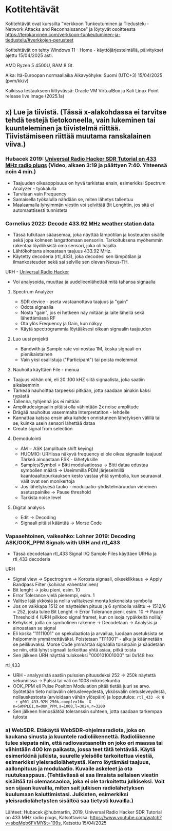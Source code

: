 # Kotitehtävät

Kotitehtävät ovat kurssilta "Verkkoon Tunkeutuminen ja Tiedustelu - Network Attacks and Reconnaissance" ja löytyvät osoitteesta https://terokarvinen.com/verkkoon-tunkeutuminen-ja-tiedustelu/#verkkojen-perusteet 

Kotitehtävät on tehty Windows 11 - Home - käyttöjärjestelmällä, päivitykset ajettu 15/04/2025 asti.

AMD Ryzen 5 4500U, RAM 8 Gt.

Aika: Itä-Euroopan normaaliaika Aikavyöhyke: Suomi (UTC+3) 15/04/2025 (pvm/kk/v)

Kaikissa testaukseen liittyvässä: Oracle VM VirtualBox ja Kali Linux Point release live image (2025.1a)


## x) Lue ja tiivistä. (Tässä x-alakohdassa ei tarvitse tehdä testejä tietokoneella, vain lukeminen tai kuunteleminen ja tiivistelmä riittää. Tiivistämiseen riittää muutama ranskalainen viiva.)

### Hubacek 2019: [Universal Radio Hacker SDR Tutorial on 433 MHz radio plugs](https://www.youtube.com/watch?v=sbqMqb6FVMY&t=199s) (Video, alkaen 3:19 ja päättyen 7:40. Yhteensä noin 4 min.)

- Taajuuden oikeaoppisuus on hyvä tarkistaa ensin, esimerkiksi Spectrum Analyzer - työkalulla
- Tarvitaan vain Frequency
- Samaisella työkalulla nähdään se, miten lähetys tallentuu
- Maalaamalla lyhyimmän viestin voi selvittää Bit Lenghtin, jos sitä ei automaattisesti tunnisteta


### Cornelius 2022: [Decode 433.92 MHz weather station data](https://www.onetransistor.eu/2022/01/decode-433mhz-ask-signal.html)

- Tässä tutkitaan sääasemaa, joka näyttää lämpötilan ja kosteuden sisälle sekä jopa kolmeen langattomaan sensoriin. Tarkoituksena myöhemmin rakentaa löydöksistä oma sensori, joka oli hajalla.
- Lähtökohtana ainoastaan taajuus 433.92 MHz.
- Käytetty decoderia (rtl_433), joka decodesi sen lämpötilan ja ilmankosteuden sekä sai selville sen olevan Nexus-TH.

URH - [Universal Radio Hacker](https://github.com/jopohl/urh)

- Voi analysoida, muuttaa ja uudelleenlähettää mitä tahansa signaalia

1. Spectrum Analyzer
   - SDR device - aseta vastaanottava taajuus ja "gain"
   - Odota signaalia
   - Nosta "gain", jos ei hetkeen näy mitään ja laite lähellä sekä lähettämässä RF
   - Ota ylös Frequency ja Gain, kun näkyy
   - Käytä spectrogrammia löytääksesi oikean signaalin taajuuden

2. Luo uusi projekti
   - Bandwith ja Sample rate voi nostaa 1M, koska signaali on pienikaistainen
   - Vain yksi osallistuja ("Participant") tai poista molemmat

3. Nauhoita käyttäen File - menua
  - Taajuus vähän ohi, eli 20..100 kHZ siitä signaalista, joka saatiin aikaisemmin
  - Tärkeää nauhoittaa tarpeeksi pitkään, jotta saadaan ainakin kaksi rypästä
  - Tallenna, tyhjennä jos ei mitään
  - Amplitudesignaalin pitäisi olla vähintään 2x noise amplitude
  - Drägää nauhoitus vasemmalta Interpretatiton - lehdelle
  - Kannattaa katsoa ensin aika kahden onnistuneen lähetyksen välillä tai se, kuinka usein sensori lähettää dataa
  - Create signal from selection

4. Demodulointi
   - AM = ASK (amplitude shift keying)
   - HUOMIO: URHissa näkyvä frequency ei ole oikea signaalin taajuus! Tärkeä ainoastaan FSK - lähetyksille
   - Samples/Symbol = Bitti modulaatiossa -> Bitti dataa edustaa symbolien määrä -> Useimmilla PDM järjeselmillä kaantoaaltopurkauksen kesto vastaa yhtä symbolia, kun seuraavat välit ovat sen monikertoja
   - Jos lähetyksesä tauko - modulaatio-yhdistelmäruudun viereinen asetuspainike -> Pause threshold
   - Tarkista noise level

5. Digital analysis
   - Edit -> Decoding
   - Signaali pitäisi kääntää -> Morse Code



### Vapaaehtoinen, vaikeahko: Lohner 2019: Decoding ASK/OOK_PPM Signals with URH and rtl_433

- Tässä decodetaan rtl_433 Signal I/Q Sample Files käyttäen URHia ja rtl_433 decoderia

URH
- Signal view -> Spectrogram -> Korosta signaali, oikeeklikkaus -> Apply Bandpass Filter (kohinan vähentäminen)
- Bit lenght -> joku pieni, esim. 10
- Error Tolerance vielä pienempi, esim. 1
- Valitse läjä ykkösiä ja nollia valitaksesi monta kokonaista symbolia
- Jos on vaikkapa 1512 on näytteiden pituus ja 6 symbolia valittu -> 1512/6 = 252, josta tulee Bit Lenght -> Error Tolerance pieni, esim. 10 -> Pause Threshold 4 (URH pilkkoo signal framet, kun on isoja rypäkkeitä nollia)
- Kehykset, joilla on symbolinen rakenne -> Decodetaan -> Analysis ja ainoastaan se signal
- Eli koska "11111001" on spekulaatiota ja arvailua, luodaan asetuksista se helpommin ymmärrettäväksi. Poistetaan "1111001" - alku ja käännetään se peilikuvaksi. Morse Code ymmärtää signaalia toisinpäin ja säädetään se niin, että lyhyt signaali tarkoittaa yhtä asiaa, pitkä toista
- Sen jälkeen URH näyttää tulokseksi "000101001000" tai 0x148 hex

rtl_433

- URH - analyysistä saatiin pulssien pituusdeksi 252 -> 250k näytettä sekunnissa -> Pulssi tai väli on 1008 mikrosekuntia
- OOK_PPM eli Pulse Position Modulation pitää tietää juuri se arvo. Syötetään tieto nollavälin oletusleveydestä, ykkösvälin oletusleveydestä, nollauskestosta (arvioidaan vähän ylöspäin) ja lopputulos: ```rtl_433 -R 0 -r g001_433.92M_250k.complex16u -X n=SAMPLE1,m=OOK_PPM,s=1008,l=3024,r=3200```
- Sen jälkeen hienosäätöä toleranssin suhteen, jotta saadaan tarkempaa tulosta


### a) WebSDR. Etäkäytä WebSDR-ohjelmaradiota, joka on kaukana sinusta ja kuuntele radioliikennettä. Radioliikenne tulee siepata niin, että radiovastaanotin on joko eri maassa tai vähintään 400 km paikasta, jossa teet tätä tehtävää. Käytä esimerkkinä julkista, suurelle yleisölle tarkoitettua viestiä, esimerkiksi yleisradiolähetystä. Kerro löytämäsi taajuus, aallonpituus ja modulaatio. Kuvaile askeleet ja ota ruutukaappaus. (Tehtävässä ei saa ilmaista sellaisen viestin sisältöä tai olemassaoloa, joka ei ole tarkoitettu julkiseksi. Voit sen sijaan kuvailla, miten sait julkisen radiolähetyksen kuulumaan kaiuttimistasi. Julkisten, esimerkiksi yleisradiolähetysten sisältöä saa tietysti kuvailla.)

Lähteet: Hubacek @hubmartin, 2019, Universal Radio Hacker SDR Tutorial on 433 MHz radio plugs, Katsottavissa:  https://www.youtube.com/watch?v=sbqMqb6FVMY&t=199s, Katsottu 15/04/2025
